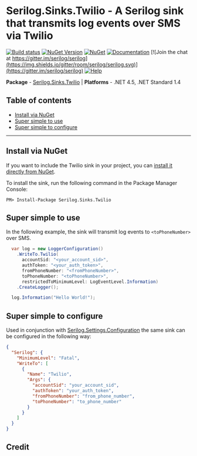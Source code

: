 # Serilog.Sinks.Twilio - A Serilog sink that transmits log events over SMS via Twilio

[![Build status](https://ci.appveyor.com/api/projects/status/63p1e4llkl0jakli?svg=true)](https://ci.appveyor.com/project/dougkwilson/serilog-sinks-twilio)
[![NuGet Version](http://img.shields.io/nuget/v/Serilog.Sinks.Twilio.svg?style=flat)](https://www.nuget.org/packages/Serilog.Sinks.Twilio/) 
[![NuGet](https://img.shields.io/nuget/dt/Serilog.Sinks.Twilio.svg)](https://www.nuget.org/packages/Serilog.Sinks.Twilio/)
[![Documentation](https://img.shields.io/badge/docs-wiki-yellow.svg)](https://github.com/serilog/serilog/wiki)
[![Join the chat at https://gitter.im/serilog/serilog](https://img.shields.io/gitter/room/serilog/serilog.svg)](https://gitter.im/serilog/serilog)
[![Help](https://img.shields.io/badge/stackoverflow-serilog-orange.svg)](http://stackoverflow.com/questions/tagged/serilog)

__Package__ - [Serilog.Sinks.Twilio](https://www.nuget.org/packages/serilog.sinks.twilio)
| __Platforms__ - .NET 4.5, .NET Standard 1.4

## Table of contents

- [Install via NuGet](#install-via-nuget)
- [Super simple to use](#super-simple-to-use)
- [Super simple to configure](#super-simple-to-configure)

---

## Install via NuGet

If you want to include the Twilio sink in your project, you can [install it directly from NuGet](https://www.nuget.org/packages/Serilog.Sinks.Twilio/).

To install the sink, run the following command in the Package Manager Console:

```
PM> Install-Package Serilog.Sinks.Twilio
```

## Super simple to use

In the following example, the sink will transmit log events to `<toPhoneNumber>` over SMS.

```csharp
  var log = new LoggerConfiguration()
    .WriteTo.Twilio(
      accountSid: "<your_account_sid>", 
      authToken: "<your_auth_token>", 
      fromPhoneNumber: "<fromPhoneNumber>", 
      toPhoneNumber: "<toPhoneNumber>",
      restrictedToMinimumLevel: LogEventLevel.Information)
    .CreateLogger();

  log.Information("Hello World!");
```

## Super simple to configure

Used in conjunction with [Serilog.Settings.Configuration](https://github.com/serilog/serilog-settings-configuration) the same sink can be configured in the following way:

```json
{
  "Serilog": {
    "MinimumLevel": "Fatal",
    "WriteTo": [
      {
        "Name": "Twilio",
        "Args": {
          "accountSid": "your_account_sid",
          "authToken": "your_auth_token",
          "fromPhoneNumber": "from_phone_number",
          "toPhoneNumber": "to_phone_number"
        }
      }
    ]
  }
}
```

## Credit
